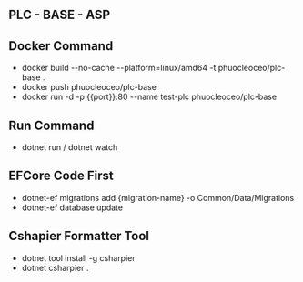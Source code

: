 ## PLC - BASE - ASP

## Docker Command

- docker build --no-cache --platform=linux/amd64 -t phuocleoceo/plc-base .
- docker push phuocleoceo/plc-base
- docker run -d -p {{port}}:80 --name test-plc phuocleoceo/plc-base

## Run Command

- dotnet run / dotnet watch

## EFCore Code First

- dotnet-ef migrations add {migration-name} -o Common/Data/Migrations
- dotnet-ef database update

## Cshapier Formatter Tool

- dotnet tool install -g csharpier
- dotnet csharpier .
